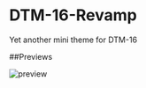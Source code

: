 # DTM-16-Revamp

Yet another mini theme for DTM-16 

##Previews

![preview](https://cdn.discordapp.com/attachments/799401301673902090/805692722849382410/Screenshot_155.png)
